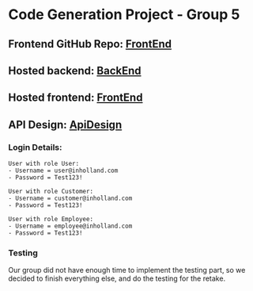 # Code Generation Project - Group 5

## Frontend GitHub Repo: [FrontEnd](https://github.com/jojunicorn/bank-application-frontend)

## Hosted backend: [BackEnd](https://bankapi-urjj.onrender.com/)
## Hosted frontend: [FrontEnd](https://bank-api-inholland.netlify.app/)
## API Design: [ApiDesign](https://app.swaggerhub.com/apis/646415/Accounts/1.0.0)

### Login Details:
```
User with role User:
- Username = user@inholland.com
- Password = Test123!

User with role Customer:
- Username = customer@inholland.com
- Password = Test123!

User with role Employee:
- Username = employee@inholland.com
- Password = Test123!
```


### Testing 
Our group did not have enough time to implement the testing part, so we decided to finish everything else, and do the testing for the retake.